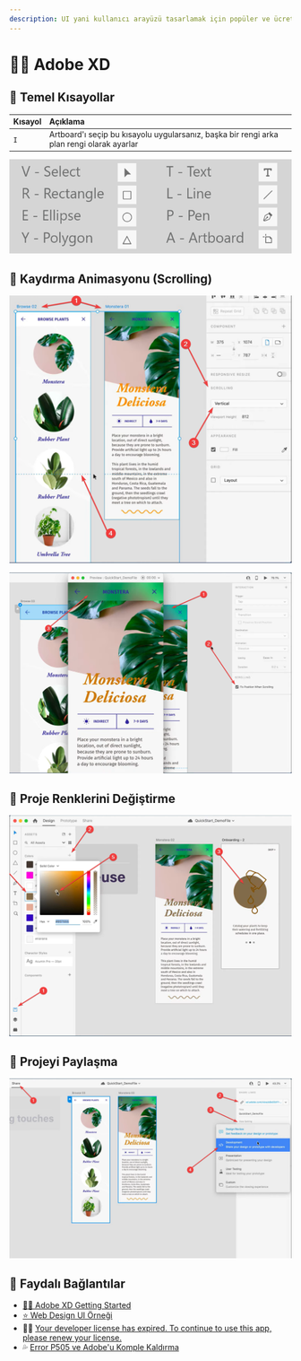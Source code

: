 ```yaml
---
description: UI yani kullanıcı arayüzü tasarlamak için popüler ve ücretsiz uygulama
---
```


# 👨‍🎨 Adobe XD

## 🧱 Temel Kısayollar

| Kısayol | Açıklama |
| :--- | :--- |
| `I`  | Artboard'ı seçip bu kısayolu uygularsanız, başka bir rengi arka plan rengi olarak ayarlar |

![](../.gitbook/assets/adobe_xd_shortucts.png)

## 🍢 Kaydırma Animasyonu \(Scrolling\)

![](../.gitbook/assets/adobe_scroll_handling.png)

![](../.gitbook/assets/adobe_fix_scroll.png)

## 🎨 Proje Renklerini Değiştirme

![](../.gitbook/assets/adobe_color_handling.png)

## 👐 Projeyi Paylaşma

![](../.gitbook/assets/adobe_share.png)

## 🔗 Faydalı Bağlantılar

* [👨‍🏫 Adobe XD Getting Started](https://www.youtube.com/playlist?list=PLHjwuoik-ep1Vb4RPXNUbAVHxB1rJRC8W)
* [⭐ Web Design UI Örneği](https://www.youtube.com/watch?v=aShSUqSbhss)
* 👨‍🔧 [Your developer license has expired. To continue to use this app, please renew your license.](https://forums.adobe.com/thread/2607910)
* 💦 [Error P505 ve Adobe'u Komple Kaldırma](https://forums.adobe.com/thread/2313884)



